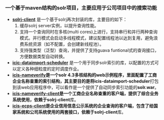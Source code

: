 ### 一个基于maven结构的solr项目，主要应用于公司项目中的搜索功能

* **[solrj-client](https://github.com/wangyingang/topsoft-solr/tree/master/solrj-client)** 是一个基于solrj再次封装的库，主要目的如下：
    1. 缓存solrj server实例，以提升查询性能。
    2. 支持一个查询同时在多核(multi cores)上进行，支持串行和并行两种查询模式。并行模式会启动多线程模式，建议配置线程池以达到复用，避免浪费系统资源（如不配置，会创建新线程池）。
    3. 支持强类型（泛型）查询，并提供了支持guava funtional式的查询接口，方便数据类型自动转换。
* **[icic-dataimport-scheduler](https://github.com/wangyingang/topsoft-solr/tree/master/icis-dataimport-scheduler)** 是一个用于同步solr索引的库，以配置的方式可以定义各种细粒度的定时调度作业。
* **[icis-nameverify](https://github.com/wangyingang/topsoft-solr/tree/master/icis-nameverify)**是一个solr 4.3多核结构的web示例程序，里面配置了工商企业名称查重的索引结构，其主要目的是将**icis-dataimport-scheduler**打包到该web应用程序中，可以看作是一个提供了自动同步索引功能的**solr.war**。
* **[icis-nameverify-client](https://github.com/wangyingang/topsoft-solr/tree/master/icis-nameverify-client)**是一个工商企业名称查重的客户端，提供了综合业务系统使用，依赖于**solrj-client**库。
* **[icis-ecps-client](https://github.com/wangyingang/topsoft-solr/tree/master/icis-ecps-client)**是企业信用信息公示系统的企业查询的客户端，包含了给国家系统和公司系统使用的两套接口，依赖于**solrj-client**库。
